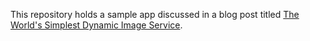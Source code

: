 This repository holds a sample app discussed in a blog post titled [The World's Simplest Dynamic Image Service](http://iamnotmyself.com/2013/06/19/the-worlds-simplest-dynamic-image-service/).
